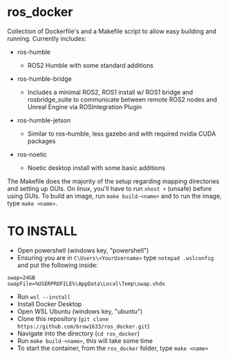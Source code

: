 # ros_docker
Collection of Dockerfile's and a Makefile script to allow easy building and running.  Currently includes:
- ros-humble

  - ROS2 Humble with some standard additions
- ros-humble-bridge 
 
  - Includes a minimal ROS2, ROS1 install w/ ROS1 bridge and rosbridge_suite to communicate between remote ROS2 nodes and Unreal Engine via ROSIntegration Plugin
- ros-humble-jetson
  
  - Similar to ros-humble, less gazebo and with required nvidia CUDA packages
 
- ros-noetic

  - Noetic desktop install with some basic additions
  
The Makefile does the majority of the setup regarding mapping directories and setting up GUIs.  On linux, you'll have to run `xhost +` (unsafe) before using GUIs.  To build an image, run `make build-<name>` and to run the image, type `make <name>`.


# TO INSTALL #
- Open powershell (windows key, "powershell")
- Ensuring you are in `C\Users\<YourUsername>` type `notepad .wslconfig` and put the following inside:

```
swap=24GB
swapFile=%USERPROFILE%\AppData\Local\Temp\swap.vhdx
```
- Run `wsl --install`
- Install Docker Desktop
- Open WSL Ubuntu (windows key, "ubuntu")
- Clone this repository (`git clone https://github.com/brow1633/ros_docker.git`)
- Navigate into the directory (`cd ros_docker`)
- Run `make build-<name>`, this will take some time
- To start the container, from the `ros_docker` folder, type `make <name>`
